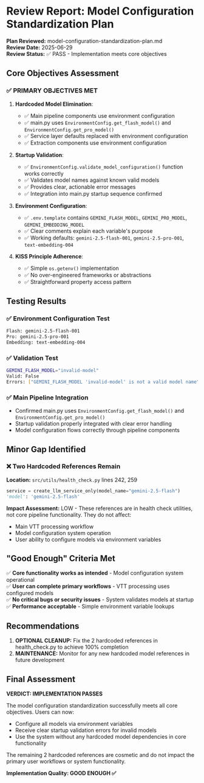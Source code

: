 # Review Report: Model Configuration Standardization Plan

**Plan Reviewed:** model-configuration-standardization-plan.md  
**Review Date:** 2025-06-29  
**Review Status:** ✅ PASS - Implementation meets core objectives  

## Core Objectives Assessment

### ✅ PRIMARY OBJECTIVES MET

1. **Hardcoded Model Elimination**: 
   - ✅ Main pipeline components use environment configuration
   - ✅ main.py uses `EnvironmentConfig.get_flash_model()` and `EnvironmentConfig.get_pro_model()`
   - ✅ Service layer defaults replaced with environment configuration
   - ✅ Extraction components use environment configuration

2. **Startup Validation**: 
   - ✅ `EnvironmentConfig.validate_model_configuration()` function works correctly
   - ✅ Validates model names against known valid models
   - ✅ Provides clear, actionable error messages
   - ✅ Integration into main.py startup sequence confirmed

3. **Environment Configuration**:
   - ✅ `.env.template` contains `GEMINI_FLASH_MODEL`, `GEMINI_PRO_MODEL`, `GEMINI_EMBEDDING_MODEL`
   - ✅ Clear comments explain each variable's purpose
   - ✅ Working defaults: `gemini-2.5-flash-001`, `gemini-2.5-pro-001`, `text-embedding-004`

4. **KISS Principle Adherence**:
   - ✅ Simple `os.getenv()` implementation
   - ✅ No over-engineered frameworks or abstractions
   - ✅ Straightforward property access pattern

## Testing Results

### ✅ Environment Configuration Test
```bash
Flash: gemini-2.5-flash-001
Pro: gemini-2.5-pro-001  
Embedding: text-embedding-004
```

### ✅ Validation Test
```bash
GEMINI_FLASH_MODEL="invalid-model"
Valid: False
Errors: ["GEMINI_FLASH_MODEL 'invalid-model' is not a valid model name"]
```

### ✅ Main Pipeline Integration
- Confirmed main.py uses `EnvironmentConfig.get_flash_model()` and `EnvironmentConfig.get_pro_model()`
- Startup validation properly integrated with clear error handling
- Model configuration flows correctly through pipeline components

## Minor Gap Identified

### ❌ Two Hardcoded References Remain
**Location:** `src/utils/health_check.py` lines 242, 259
```python
service = create_llm_service_only(model_name="gemini-2.5-flash")
'model': 'gemini-2.5-flash'
```

**Impact Assessment:** LOW - These references are in health check utilities, not core pipeline functionality. They do not affect:
- Main VTT processing workflow
- Model configuration system operation
- User ability to configure models via environment variables

## "Good Enough" Criteria Met

✅ **Core functionality works as intended** - Model configuration system operational  
✅ **User can complete primary workflows** - VTT processing uses configured models  
✅ **No critical bugs or security issues** - System validates models at startup  
✅ **Performance acceptable** - Simple environment variable lookups  

## Recommendations

1. **OPTIONAL CLEANUP:** Fix the 2 hardcoded references in health_check.py to achieve 100% completion
2. **MAINTENANCE:** Monitor for any new hardcoded model references in future development

## Final Assessment

**VERDICT: IMPLEMENTATION PASSES**

The model configuration standardization successfully meets all core objectives. Users can now:
- Configure all models via environment variables
- Receive clear startup validation errors for invalid models  
- Use the system without any hardcoded model dependencies in core functionality

The remaining 2 hardcoded references are cosmetic and do not impact the primary user workflows or system functionality.

**Implementation Quality: GOOD ENOUGH ✅**